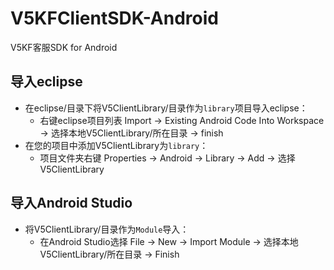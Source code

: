 # V5KFClientSDK-Android
V5KF客服SDK for Android

## 导入eclipse
* 在eclipse/目录下将V5ClientLibrary/目录作为`library`项目导入eclipse：
    -  右键eclipse项目列表 Import -> Existing Android Code Into Workspace -> 选择本地V5ClientLibrary/所在目录 -> finish
* 在您的项目中添加V5ClientLibrary为`library`：
    -  项目文件夹右键 Properties -> Android -> Library -> Add -> 选择V5ClientLibrary

## 导入Android Studio
* 将V5ClientLibrary/目录作为`Module`导入：
    -  在Android Studio选择 File -> New -> Import Module -> 选择本地V5ClientLibrary/所在目录 -> Finish
